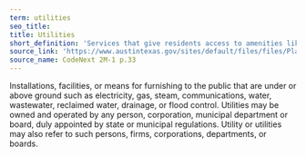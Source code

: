 ```yaml
---
term: utilities
seo_title: 
title: Utilities
short_definition: 'Services that give residents access to amenities like electricity, gas, phone and internet use, water, sewage, and garbage pick up.'
source_link: 'https://www.austintexas.gov/sites/default/files/files/Planning/CodeNEXT/ALDC_PRD_23_LandDevelopmentCode_Combined_2017_0130_web.pdf'
source_name: CodeNext 2M-1 p.33
---
```



Installations, facilities, or means for furnishing to the public that are under or above ground such as electricity, gas, steam, communications, water, wastewater, reclaimed water, drainage, or flood control. Utilities may be owned and operated by any person, corporation, municipal department or board, duly appointed by state or municipal regulations. Utility or utilities may also refer to such persons, firms, corporations, departments, or boards.
